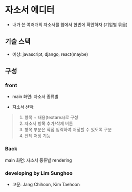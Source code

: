 # 자소서 에디터
- 내가 쓴 여러개의 자소서를 웹에서 한번에 확인하자 (기업별 묶음)

## 기술 스택
- 예상: javascript, django, react(maybe)

## 구성
### front
- main 화면: 자소서 종류별

- 자소서 선택:
> 1. 항목 + 내용(textarea)로 구성
> 2. 자소서 항목 추가/삭제 버튼 
> 3. 항목 부분은 직접 입력하여 저장할 수 있도록 구분
> 4. 전체 저장 기능

### Back
main 화면: 자소서 종류별 rendering



### developing by Lim Sunghoo
- 고문: Jang Chihoon, Kim Taehoon